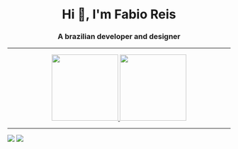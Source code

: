 <h1 align="center">Hi 👋, I'm Fabio Reis</h1>
<h3 align="center">A brazilian developer and designer</h3>
<hr>
<div align="center" >
  <a href="https://github.com/white-reis">
  <img height="150em" src="https://github-readme-stats.vercel.app/api?username=white-reis&show_icons=true&theme=dark&include_all_commits=true&count_private=true"/>
  <img height="150em" src="https://github-readme-stats.vercel.app/api/top-langs/?username=white-reis&layout=compact&theme=dark&langs_count=8"/>
</div>
<hr>  
  
<div> 
  <a href = "mailto:dev.fabio.reis@gmail.com"><img src="https://img.shields.io/badge/-Gmail-%23333?style=for-the-badge&logo=gmail&logoColor=white" target="_blank"></a>
  <a href = "https://www.linkedin.com/in/fabio-reis-9352891b5/" target="_blank"><img src="https://img.shields.io/badge/-LinkedIn-%230077B5?style=for-the-badge&logo=linkedin&logoColor=white" target="_blank"></a> 
</div>
